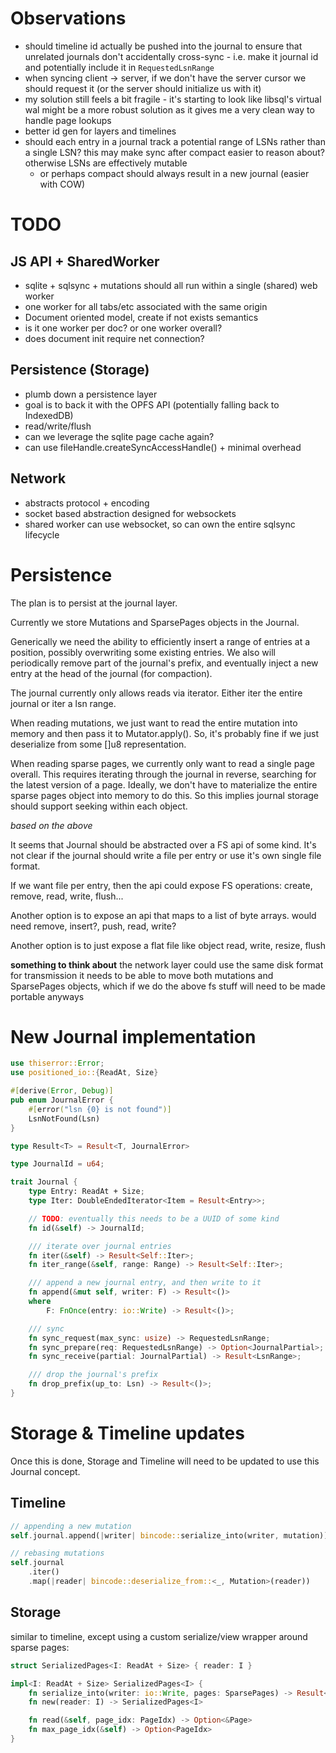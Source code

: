 # Observations
- should timeline id actually be pushed into the journal to ensure that unrelated journals don't accidentally cross-sync - i.e. make it journal id and potentially include it in `RequestedLsnRange`
- when syncing client -> server, if we don't have the server cursor we should request it (or the server should initialize us with it)
- my solution still feels a bit fragile - it's starting to look like libsql's virtual wal might be a more robust solution as it gives me a very clean way to handle page lookups
- better id gen for layers and timelines
- should each entry in a journal track a potential range of LSNs rather than a single LSN? this may make sync after compact easier to reason about? otherwise LSNs are effectively mutable
  - or perhaps compact should always result in a new journal (easier with COW)

# TODO

## JS API + SharedWorker
- sqlite + sqlsync + mutations should all run within a single (shared) web worker
- one worker for all tabs/etc associated with the same origin
- Document oriented model, create if not exists semantics
- is it one worker per doc? or one worker overall?
- does document init require net connection?

## Persistence (Storage)
- plumb down a persistence layer
- goal is to back it with the OPFS API (potentially falling back to IndexedDB)
- read/write/flush
- can we leverage the sqlite page cache again?
- can use fileHandle.createSyncAccessHandle() + minimal overhead

## Network
- abstracts protocol + encoding
- socket based abstraction designed for websockets
- shared worker can use websocket, so can own the entire sqlsync lifecycle

# Persistence

The plan is to persist at the journal layer.

Currently we store Mutations and SparsePages objects in the Journal.

Generically we need the ability to efficiently insert a range of entries at a position, possibly overwriting some existing entries. We also will periodically remove part of the journal's prefix, and eventually inject a new entry at the head of the journal (for compaction).

The journal currently only allows reads via iterator. Either iter the entire journal or iter a lsn range.

When reading mutations, we just want to read the entire mutation into memory and then pass it to Mutator.apply(). So, it's probably fine if we just deserialize from some []u8 representation.

When reading sparse pages, we currently only want to read a single page overall. This requires iterating through the journal in reverse, searching for the latest version of a page. Ideally, we don't have to materialize the entire sparse pages object into memory to do this. So this implies journal storage should support seeking within each object.

*based on the above*

It seems that Journal should be abstracted over a FS api of some kind.
It's not clear if the journal should write a file per entry or use it's own single file format.

If we want file per entry, then the api could expose FS operations:
create, remove, read, write, flush...

Another option is to expose an api that maps to a list of byte arrays.
would need remove, insert?, push, read, write?

Another option is to just expose a flat file like object
read, write, resize, flush

**something to think about**
the network layer could use the same disk format for transmission
it needs to be able to move both mutations and SparsePages objects, which if we do the above fs stuff will need to be made portable anyways

# New Journal implementation

```rust
use thiserror::Error;
use positioned_io::{ReadAt, Size}

#[derive(Error, Debug)]
pub enum JournalError {
    #[error("lsn {0} is not found")]
    LsnNotFound(Lsn)
}

type Result<T> = Result<T, JournalError>

type JournalId = u64;

trait Journal {
    type Entry: ReadAt + Size;
    type Iter: DoubleEndedIterator<Item = Result<Entry>>;

    // TODO: eventually this needs to be a UUID of some kind
    fn id(&self) -> JournalId;

    /// iterate over journal entries
    fn iter(&self) -> Result<Self::Iter>;
    fn iter_range(&self, range: Range) -> Result<Self::Iter>;

    /// append a new journal entry, and then write to it
    fn append(&mut self, writer: F) -> Result<()>
    where
        F: FnOnce(entry: io::Write) -> Result<()>;

    /// sync
    fn sync_request(max_sync: usize) -> RequestedLsnRange;
    fn sync_prepare(req: RequestedLsnRange) -> Option<JournalPartial>;
    fn sync_receive(partial: JournalPartial) -> Result<LsnRange>;

    /// drop the journal's prefix
    fn drop_prefix(up_to: Lsn) -> Result<()>;
}
```

# Storage & Timeline updates
Once this is done, Storage and Timeline will need to be updated to use this Journal concept.

## Timeline

```rust
// appending a new mutation
self.journal.append(|writer| bincode::serialize_into(writer, mutation))

// rebasing mutations
self.journal
    .iter()
    .map(|reader| bincode::deserialize_from::<_, Mutation>(reader))
```

## Storage

similar to timeline, except using a custom serialize/view wrapper around sparse pages:

```rust
struct SerializedPages<I: ReadAt + Size> { reader: I }

impl<I: ReadAt + Size> SerializedPages<I> {
    fn serialize_into(writer: io::Write, pages: SparsePages) -> Result<()>
    fn new(reader: I) -> SerializedPages<I>

    fn read(&self, page_idx: PageIdx) -> Option<&Page>
    fn max_page_idx(&self) -> Option<PageIdx>
}
```